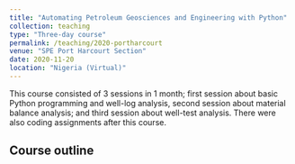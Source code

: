 ```yaml
---
title: "Automating Petroleum Geosciences and Engineering with Python"
collection: teaching
type: "Three-day course"
permalink: /teaching/2020-portharcourt
venue: "SPE Port Harcourt Section"
date: 2020-11-20
location: "Nigeria (Virtual)"
---
```


This course consisted of 3 sessions in 1 month; first session about basic Python programming and well-log analysis, second session about material balance analysis; and third session about well-test analysis. There were also coding assignments after this course.

## Course outline

